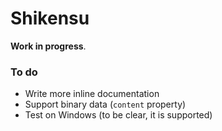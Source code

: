 # Shikensu

__Work in progress__.



### To do

- Write more inline documentation
- Support binary data (`content` property)
- Test on Windows (to be clear, it is supported)
